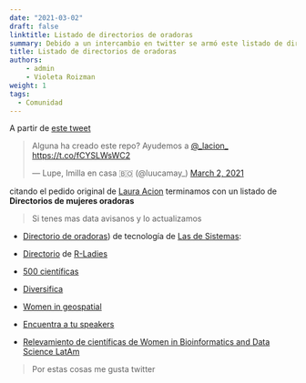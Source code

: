 ```yaml
---
date: "2021-03-02"
draft: false
linktitle: Listado de directorios de oradoras
summary: Debido a un intercambio en twitter se armó este listado de directorios de oradoras mujeres.
title: Listado de directorios de oradoras
authors: 
    - admin
    - Violeta Roizman
weight: 1
tags: 
  - Comunidad
---
```


A partir de [este tweet](https://twitter.com/luucamay_/status/1366799469698834434?s=20)

<blockquote class="twitter-tweet"><p lang="es" dir="ltr">Alguna ha creado este repo? Ayudemos a <a href="https://twitter.com/_lacion_?ref_src=twsrc%5Etfw">@_lacion_</a> <a href="https://t.co/fCYSLWsWC2">https://t.co/fCYSLWsWC2</a></p>&mdash; Lupe, Imilla en casa 🇧🇴 (@luucamay_) <a href="https://twitter.com/luucamay_/status/1366799469698834434?ref_src=twsrc%5Etfw">March 2, 2021</a></blockquote> <script async src="https://platform.twitter.com/widgets.js" charset="utf-8"></script> 

citando el pedido original de [Laura Acion](https://lacion.rbind.io/) terminamos con un listado de **Directorios de mujeres oradoras**

> Si tenes mas data avisanos y lo actualizamos

* [Directorio de oradoras](https://github.com/lasdesistemas/speakers-tecnologia)) de tecnología de [Las de Sistemas](https://twitter.com/lasdesistemas/status/1273374539888672774?s=20): 

* [Directorio](https://rladies.org/directory/) de [R-Ladies](https://rladies.org/) 

* [500 científicas](https://500womenscientists.org/request-a-scientist)

* [Diversifica](https://diversifyeeb.com)

* [Women in geospatial](https://www.womeningeospatial.org/join/speakers-database)

* [Encuentra a tu speakers](https://speakerinnen.org/)

* [Relevamiento de científicas de Women in Bioinformatics and Data Science LatAm]( https://t.co/nI8rHED8ry?amp=1)

> Por estas cosas me gusta twitter